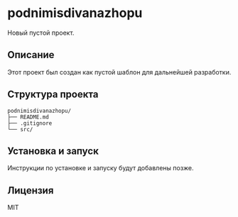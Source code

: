 # podnimisdivanazhopu

Новый пустой проект.

## Описание

Этот проект был создан как пустой шаблон для дальнейшей разработки.

## Структура проекта

```
podnimisdivanazhopu/
├── README.md
├── .gitignore
└── src/
```

## Установка и запуск

Инструкции по установке и запуску будут добавлены позже.

## Лицензия

MIT 